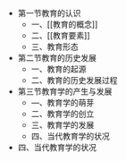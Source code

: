 - 第一节教育的认识
	- 一、[[教育的概念]]
	- 二、[[教育要素]]
	- 三、教育形态
- 第二节教育的历史发展
	- 一、教育的起源
	- 二、教育的历史发展过程
- 第三节教育学的产生与发展
	- —、教育学的萌芽
	- 二、教育学的创立
	- 三、教育学的发展
	- 四、当代教育学的状况
- 四、当代教育学的状况
